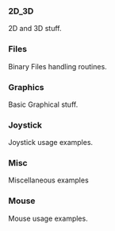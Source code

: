 ### 2D_3D
2D and 3D stuff.

### Files
Binary Files handling routines.

### Graphics
Basic Graphical stuff.

### Joystick
Joystick usage examples.

### Misc
Miscellaneous examples

### Mouse
Mouse usage examples.

